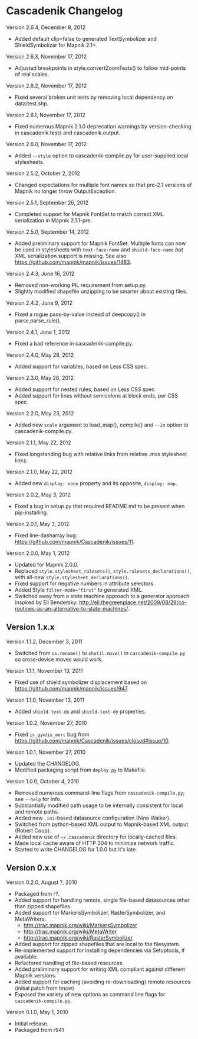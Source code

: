 Cascadenik Changelog
====================

Version 2.6.4, December 8, 2012

 * Added default clip=false to generated TextSymbolizer and ShieldSymbolizer for Mapnik 2.1+.

Version 2.6.3, November 17, 2012

 * Adjusted breakpoints in style.convertZoomTests() to follow mid-points of real scales.

Version 2.6.2, November 17, 2012

 * Fixed several broken unit tests by removing local dependency on data/test.shp.

Version 2.6.1, November 17, 2012

 * Fixed numerous Mapnik 2.1.0 deprecation warnings by version-checking in cascadenik.tests and cascadenik.output.

Version 2.6.0, November 17, 2012

 * Added `--style` option to cascadenik-compile.py for user-supplied local stylesheets.

Version 2.5.2, October 2, 2012

 * Changed expectations for multiple font names so that pre-2.1 versions of Mapnik no longer throw OutputException.

Version 2.5.1, September 26, 2012

 * Completed support for Mapnik FontSet to match correct XML serialization in Mapnik 2.1.1-pre.

Version 2.5.0, September 14, 2012

 * Added preliminary support for Mapnik FontSet.
   Multiple fonts can now be used in stylesheets with `text-face-name`
   and `shield-face-name` *but* XML serialization support is missing.
   See also https://github.com/mapnik/mapnik/issues/1483.

Version 2.4.3, June 16, 2012

 * Removed non-working PIL requirement from setup.py.
 * Slightly modified shapefile unzipping to be smarter about existing files.

Version 2.4.2, June 9, 2012

 * Fixed a rogue pass-by-value instead of deepcopy() in parse.parse_rule().

Version 2.4.1, June 1, 2012

 * Fixed a bad reference in cascadenik-compile.py.

Version 2.4.0, May 28, 2012

 * Added support for variables, based on Less CSS spec.

Version 2.3.0, May 28, 2012

 * Added support for nested rules, based on Less CSS spec.
 * Added support for lines without semicolons at block ends, per CSS spec.

Version 2.2.0, May 23, 2012

 * Added new `scale` argument to load_map(), compile() and `--2x` option to cascadenik-compile.py.

Version 2.1.1, May 22, 2012

 * Fixed longstanding bug with relative links from relative .mss stylesheet links.

Version 2.1.0, May 22, 2012

 * Added new `display: none` property and its opposite, `display: map`.

Version 2.0.2, May 3, 2012

 * Fixed a bug in setup.py that required README.md to be present when pip-installing.

Version 2.0.1, May 3, 2012

 * Fixed line-dasharray bug: https://github.com/mapnik/Cascadenik/issues/11.

Version 2.0.0, May 1, 2012

 * Updated for Mapnik 2.0.0.
 * Replaced `style.stylesheet_rulesets()`, `style.rulesets_declarations()`,
   with all-new `style.stylesheet_declarations()`.
 * Fixed support for negative numbers in attribute selectors.
 * Added Style `filter-mode="first"` to generated XML.
 * Switched away from a state machine approach to a generator approach inspired
   by Eli Bendersky: http://eli.thegreenplace.net/2009/08/29/co-routines-as-an-alternative-to-state-machines/.

Version 1.x.x
-------------

Version 1.1.2, December 3, 2011

 * Switched from `os.rename()` to `shutil.move()` in `cascadenik-compile.py`
   so cross-device moves would work.

Version 1.1.1, November 13, 2011
 
 * Fixed use of shield symbolizer displacement based on https://github.com/mapnik/mapnik/issues/947.

Version 1.1.0, November 13, 2011
 
 * Added `shield-text-dx` and `shield-text-dy` properties.

Version 1.0.2, November 27, 2010
 
 * Fixed `is_gym`/`is_merc` bug from https://github.com/mapnik/Cascadenik/issues/closed#issue/10.

Version 1.0.1, November 27, 2010
 
 * Updated the CHANGELOG.
 * Modified packaging script from `deploy.py` to Makefile.

Version 1.0.0, October 4, 2010
 
 * Removed numerous command-line flags from `cascadenik-compile.py`; see `--help` for info.
 * Substantially modified path usage to be internally consistent for local and remote paths.
 * Added new `.ini`-based datasource configuration (Nino Walker).
 * Switched from python-based XML output to Mapnik-based XML output (Robert Coup).
 * Added new use of `~/.cascadenik` directory for locally-cached files.
 * Made local cache aware of HTTP 304 to minimize network traffic.
 * Started to write CHANGELOG for 1.0.0 but it's late.

Version 0.x.x
-------------

Version 0.2.0, August ?, 2010
 
 * Packaged from r?.
 * Added support for handling remote, single file-based datasources other than zipped shapefiles.
 * Added support for MarkersSymbolizer, RasterSymbolizer, and MetaWriters:
     - http://trac.mapnik.org/wiki/MarkersSymbolizer
     - http://trac.mapnik.org/wiki/MetaWriter
     - http://trac.mapnik.org/wiki/RasterSymbolizer
 * Added support for zipped shapefiles that are local to the filesystem.
 * Re-implemented support for installing dependencies via Setuptools, if available.
 * Refactored handling of file-based resources.
 * Added preliminary support for writing XML compliant against different Mapnik versions.
 * Added support for caching (avoiding re-downloading) remote resources (initial patch from tmcw)
 * Exposed the variety of new options as command line flags for `cascadenik-compile.py`.
 
Version 0.1.0, May 1, 2010

 * Initial release.
 * Packaged from r941
